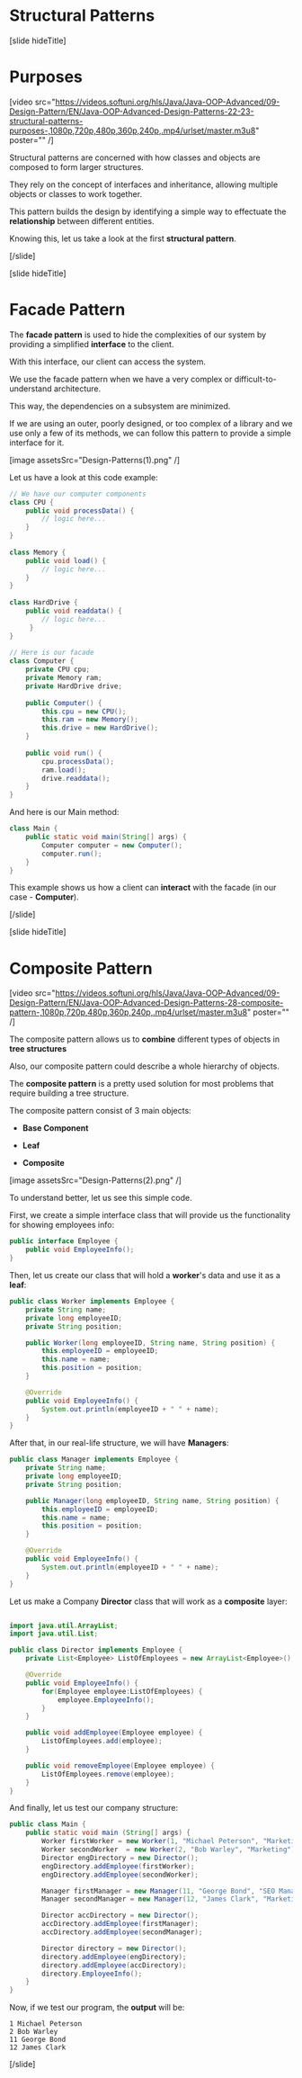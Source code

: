 # Structural Patterns

[slide hideTitle]

# Purposes

[video src="https://videos.softuni.org/hls/Java/Java-OOP-Advanced/09-Design-Pattern/EN/Java-OOP-Advanced-Design-Patterns-22-23-structural-patterns-purposes-,1080p,720p,480p,360p,240p,.mp4/urlset/master.m3u8" poster="" /]

Structural patterns are concerned with how classes and objects are composed to form larger structures.

They rely on the concept of interfaces and inheritance, allowing multiple objects or classes to work together.

This pattern builds the design by identifying a simple way to effectuate the **relationship** between different entities.

Knowing this, let us take a look at the first **structural pattern**.

[/slide]

[slide hideTitle]

# Facade Pattern

The **facade pattern** is used to hide the complexities of our system by providing a simplified **interface** to the client. 

With this interface, our client can access the system.

We use the facade pattern when we have a very complex or difficult-to-understand architecture.

This way, the dependencies on a subsystem are minimized.

If we are using an outer, poorly designed, or too complex of a library and we use only a few of its methods, we can follow this pattern to provide a simple interface for it.

[image assetsSrc="Design-Patterns(1).png" /]

Let us have a look at this code example:

``` java
// We have our computer components
class CPU {
    public void processData() {
        // logic here...
    }
}
 
class Memory {
    public void load() { 
        // logic here...
    }
}
 
class HardDrive {
    public void readdata() {
        // logic here...
     }
}
 
// Here is our facade
class Computer {
    private CPU cpu;
    private Memory ram;
    private HardDrive drive;
 
    public Computer() {
        this.cpu = new CPU();
        this.ram = new Memory();
        this.drive = new HardDrive();
    }
 
    public void run() {
        cpu.processData();
        ram.load();
        drive.readdata();
    }
}
```

And here is our Main method:
``` java
class Main {
    public static void main(String[] args) {
        Computer computer = new Computer();
        computer.run();
    }
}
```

This example shows us how a client can **interact** with the facade (in our case - **Computer**).

[/slide]

[slide hideTitle]

# Composite Pattern

[video src="https://videos.softuni.org/hls/Java/Java-OOP-Advanced/09-Design-Pattern/EN/Java-OOP-Advanced-Design-Patterns-28-composite-pattern-,1080p,720p,480p,360p,240p,.mp4/urlset/master.m3u8" poster="" /]

The composite pattern allows us to **combine** different types of objects in **tree structures**

Also, our composite pattern could describe a whole hierarchy of objects.

The **composite pattern** is a pretty used solution for most problems that require building a tree structure.

The composite pattern consist of 3 main objects:

- **Base Component**

- **Leaf**

- **Composite**

[image assetsSrc="Design-Patterns(2).png" /]

To understand better, let us see this simple code.

First, we create a simple interface class that will provide us the functionality for showing employees info:

``` java
public interface Employee {
    public void EmployeeInfo();
}
```

Then, let us create our class that will hold a **worker**'s data and use it as a **leaf**:

``` java
public class Worker implements Employee {
    private String name;
    private long employeeID;
    private String position;

    public Worker(long employeeID, String name, String position) {
        this.employeeID = employeeID;
        this.name = name;
        this.position = position;
    }

    @Override
    public void EmployeeInfo() {
        System.out.println(employeeID + " " + name);
    }
}
```

After that, in our real-life structure, we will have **Managers**:

``` java
public class Manager implements Employee {
    private String name;
    private long employeeID;
    private String position;

    public Manager(long employeeID, String name, String position) {
        this.employeeID = employeeID;
        this.name = name;
        this.position = position;
    }

    @Override
    public void EmployeeInfo() {
        System.out.println(employeeID + " " + name);
    }
}
```

Let us make a Company **Director** class that will work as a **composite** layer:

``` java

import java.util.ArrayList;
import java.util.List;

public class Director implements Employee {
    private List<Employee> ListOfEmployees = new ArrayList<Employee>();

    @Override
    public void EmployeeInfo() {
        for(Employee employee:ListOfEmployees) {
            employee.EmployeeInfo();
        }
    }

    public void addEmployee(Employee employee) {
        ListOfEmployees.add(employee);
    }

    public void removeEmployee(Employee employee) {
        ListOfEmployees.remove(employee);
    }
}
```

And finally, let us test our company structure:

``` java
public class Main {
    public static void main (String[] args) {
        Worker firstWorker = new Worker(1, "Michael Peterson", "Marketing");
        Worker secondWorker  = new Worker(2, "Bob Warley", "Marketing");
        Director engDirectory = new Director();
        engDirectory.addEmployee(firstWorker);
        engDirectory.addEmployee(secondWorker);

        Manager firstManager = new Manager(11, "George Bond", "SEO Manager");
        Manager secondManager = new Manager(12, "James Clark", "Marketing Manager");

        Director accDirectory = new Director();
        accDirectory.addEmployee(firstManager);
        accDirectory.addEmployee(secondManager);

        Director directory = new Director();
        directory.addEmployee(engDirectory);
        directory.addEmployee(accDirectory);
        directory.EmployeeInfo();
    }
}
```

Now, if we test our program, the **output** will be:

```
1 Michael Peterson
2 Bob Warley
11 George Bond
12 James Clark
```
[/slide]
